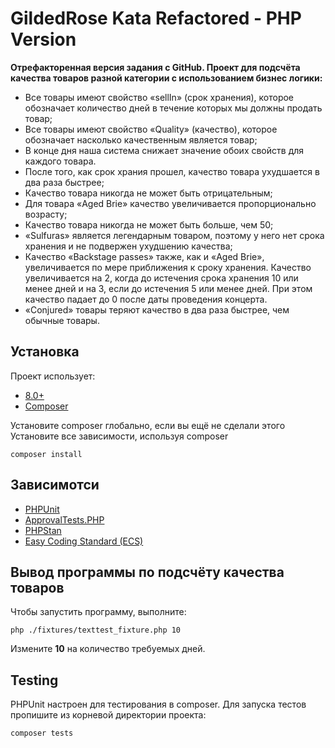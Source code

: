 # GildedRose Kata Refactored - PHP Version

**Отрефакторенная версия задания с GitHub. Проект для подсчёта качества товаров разной категории с использованием бизнес логики:**
- Все товары имеют свойство «sellIn» (срок хранения), которое обозначает количество
  дней в течение которых мы должны продать товар;
- Все товары имеют свойство «Quality» (качество), которое обозначает насколько качественным является товар;
- В конце дня наша система снижает значение обоих свойств для каждого товара.
- После того, как срок храния прошел, качество товара ухудшается в два раза быстрее;
- Качество товара никогда не может быть отрицательным;
- Для товара «Aged Brie» качество увеличивается пропорционально возрасту;
- Качество товара никогда не может быть больше, чем 50;
- «Sulfuras» является легендарным товаром, поэтому у него нет срока хранения и не подвержен ухудшению качества;
- Качество «Backstage passes» также, как и «Aged Brie», увеличивается по мере приближения к сроку хранения.
  Качество увеличивается на 2, когда до истечения срока хранения 10 или менее дней и на 3,
  если до истечения 5 или менее дней. При этом качество падает до 0 после даты проведения концерта.
- «Conjured» товары теряют качество в два раза быстрее, чем обычные товары.

## Установка

Проект использует:

- [8.0+](https://www.php.net/downloads.php)
- [Composer](https://getcomposer.org)

Установите composer глобально, если вы ещё не сделали этого
Установите все зависимости, используя composer
```shell
composer install
```

## Зависимотси

- [PHPUnit](https://phpunit.de/)
- [ApprovalTests.PHP](https://github.com/approvals/ApprovalTests.php)
- [PHPStan](https://github.com/phpstan/phpstan)
- [Easy Coding Standard (ECS)](https://github.com/symplify/easy-coding-standard)

## Вывод программы по подсчёту качества товаров

Чтобы запустить программу, выполните:

```shell
php ./fixtures/texttest_fixture.php 10
```

Измените **10** на количество требуемых дней.

## Testing

PHPUnit настроен для тестирования в composer. Для запуска тестов пропишите из корневой директории проекта:

```shell script
composer tests
```

